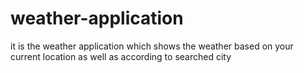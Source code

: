 # weather-application
it is the weather application which shows the weather based on your current location as well as according to searched city
